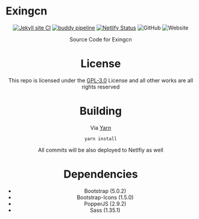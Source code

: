 # Exingcn
<div align=center>
  
[![Jekyll site CI](https://github.com/No767/Exingcn/actions/workflows/jekyll.yml/badge.svg)](https://github.com/No767/Exingcn/actions/workflows/jekyll.yml) [![buddy pipeline](https://app.buddy.works/no767/exingcn/pipelines/pipeline/335894/badge.svg?token=36fbb8da0dc1ca654c6d1bf0483f8f2bbb06f78f5e332535843409593d5096f7 "buddy pipeline")](https://app.buddy.works/no767/exingcn/pipelines/pipeline/335894) [![Netlify Status](https://api.netlify.com/api/v1/badges/42b20fd0-7bb5-40b2-9d03-6eb163eddca1/deploy-status)](https://app.netlify.com/sites/serene-bose-fcbc84/deploys) <img alt="GitHub" src="https://img.shields.io/github/license/No767/Exingcn"> <img alt="Website" src="https://img.shields.io/website?down_color=red&down_message=offline&up_message=online&url=http%3A%2F%2Fexingcn.com">


<div align=center>
Source Code for Exingcn

# License
This repo is licensed under the [GPL-3.0](https://github.com/No767/Exingcn/blob/master/LICENSE) License and all other works are all rights reserved

# Building

Via [Yarn](https://yarnpkg.com/)

`yarn install`

All commits will be also deployed to Netlfiy as well

# Dependencies 

- Bootstrap (5.0.2)
- Bootstrap-Icons (1.5.0)
- PopperJS (2.9.2)
- Sass (1.35.1)


